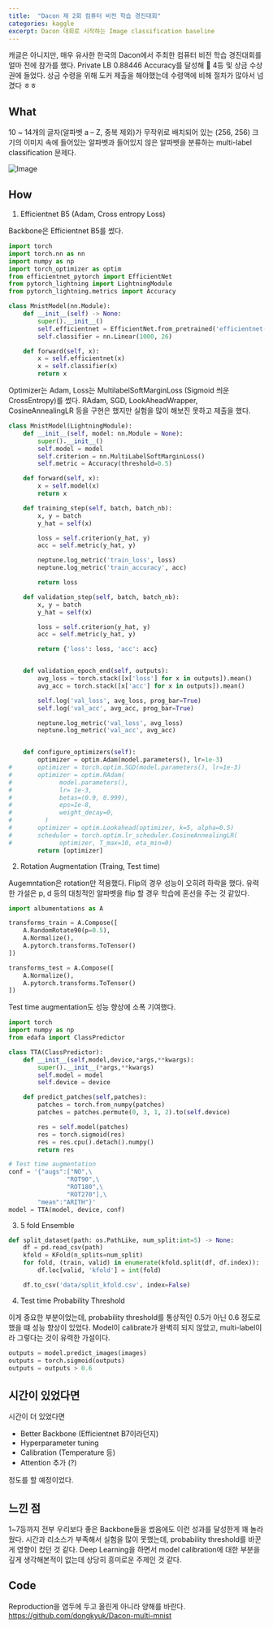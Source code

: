 ```yaml
---
title:  "Dacon 제 2회 컴퓨터 비전 학습 경진대회"
categories: kaggle
excerpt: Dacon 대회로 시작하는 Image classification baseline
---
```

캐글은 아니지만, 매우 유사한 한국의 Dacon에서 주최한 컴퓨터 비전 학습 경진대회를 얼마 전에 참가를 했다.  Private LB 0.88446 Accuracy를 달성해 🥇 4등 및 상금 수상권에 들었다. 상금 수령을 위해 도커 제출을 해야했는데 수령액에 비해 절차가 많아서 넘겼다 ㅎㅎ  

## What
10 ~ 14개의 글자(알파벳 a – Z, 중복 제외)가 무작위로 배치되어 있는 (256, 256) 크기의 이미지 속에 들어있는 알파벳과 들어있지 않은 알파벳을 분류하는 multi-label classification 문제다.

![Image](https://dl.airtable.com/.attachmentThumbnails/069cd9c89e116be040488d3c3e6d4058/457224f8)

## How
1. Efficientnet B5 (Adam, Cross entropy Loss)

Backbone은 Efficientnet B5를 썼다.

```python
import torch
import torch.nn as nn
import numpy as np
import torch_optimizer as optim
from efficientnet_pytorch import EfficientNet
from pytorch_lightning import LightningModule
from pytorch_lightning.metrics import Accuracy

class MnistModel(nn.Module):
    def __init__(self) -> None:
        super().__init__()
        self.efficientnet = EfficientNet.from_pretrained('efficientnet-b5')
        self.classifier = nn.Linear(1000, 26)

    def forward(self, x):
        x = self.efficientnet(x)
        x = self.classifier(x)
        return x
```

Optimizer는 Adam, Loss는 MultilabelSoftMarginLoss (Sigmoid 씌운 CrossEntropy)를 썼다. RAdam, SGD, LookAheadWrapper, CosineAnnealingLR 등을 구현은 했지만 실험을 많이 해보진 못하고 제출을 했다.

```python
class MnistModel(LightningModule):
    def __init__(self, model: nn.Module = None):
        super().__init__()
        self.model = model
        self.criterion = nn.MultiLabelSoftMarginLoss()
        self.metric = Accuracy(threshold=0.5)

    def forward(self, x):
        x = self.model(x)
        return x

    def training_step(self, batch, batch_nb):
        x, y = batch
        y_hat = self(x)

        loss = self.criterion(y_hat, y)
        acc = self.metric(y_hat, y)

        neptune.log_metric('train_loss', loss)
        neptune.log_metric('train_accuracy', acc)

        return loss     

    def validation_step(self, batch, batch_nb):
        x, y = batch
        y_hat = self(x)

        loss = self.criterion(y_hat, y)
        acc = self.metric(y_hat, y)

        return {'loss': loss, 'acc': acc}


    def validation_epoch_end(self, outputs):
        avg_loss = torch.stack([x['loss'] for x in outputs]).mean()
        avg_acc = torch.stack([x['acc'] for x in outputs]).mean()

        self.log('val_loss', avg_loss, prog_bar=True)
        self.log('val_acc', avg_acc, prog_bar=True)

        neptune.log_metric('val_loss', avg_loss)
        neptune.log_metric('val_acc', avg_acc)   


    def configure_optimizers(self):
        optimizer = optim.Adam(model.parameters(), lr=1e-3)
#       optimizer = torch.optim.SGD(model.parameters(), lr=1e-3)
#       optimizer = optim.RAdam(
#             model.parameters(),
#             lr= 1e-3,
#             betas=(0.9, 0.999),
#             eps=1e-8,
#             weight_decay=0,
#         )
#       optimizer = optim.Lookahead(optimizer, k=5, alpha=0.5)
#       scheduler = torch.optim.lr_scheduler.CosineAnnealingLR(
#             optimizer, T_max=10, eta_min=0)
        return [optimizer]
```

2. Rotation Augmentation (Traing, Test time)

Augemntation은 rotation만 적용했다. Flip의 경우 성능이 오히려 하락을 했다. 유력한 가설은 p, d 등의 대칭적인 알파벳을 flip 할 경우 학습에 혼선을 주는 것 같았다. 

```python
import albumentations as A

transforms_train = A.Compose([
    A.RandomRotate90(p=0.5),
    A.Normalize(),
    A.pytorch.transforms.ToTensor()
])

transforms_test = A.Compose([
    A.Normalize(),
    A.pytorch.transforms.ToTensor()
])
```

Test time augmentation도 성능 향상에 소폭 기여했다.

```python
import torch 
import numpy as np
from edafa import ClassPredictor

class TTA(ClassPredictor):
    def __init__(self,model,device,*args,**kwargs):
        super().__init__(*args,**kwargs)
        self.model = model
        self.device = device

    def predict_patches(self,patches):
        patches = torch.from_numpy(patches)
        patches = patches.permute(0, 3, 1, 2).to(self.device)

        res = self.model(patches)
        res = torch.sigmoid(res)
        res = res.cpu().detach().numpy()
        return res

# Test time augmentation
conf = '{"augs":["NO",\
                "ROT90",\
                "ROT180",\
                "ROT270"],\
        "mean":"ARITH"}'
model = TTA(model, device, conf)

```
 
3. 5 fold Ensemble

```python
def split_dataset(path: os.PathLike, num_split:int=5) -> None:
    df = pd.read_csv(path)
    kfold = KFold(n_splits=num_split)
    for fold, (train, valid) in enumerate(kfold.split(df, df.index)):
        df.loc[valid, 'kfold'] = int(fold)

    df.to_csv('data/split_kfold.csv', index=False)
```

4. Test time Probability Threshold

이게 중요한 부분이었는데, probability threshold를 통상적인 0.5가 아닌 0.6 정도로 했을 떄 성능 향상이 있었다. Model이 calibrate가 완벽히 되지 않았고, multi-label이라 그렇다는 것이 유력한 가설이다.

```python
outputs = model.predict_images(images)
outputs = torch.sigmoid(outputs) 
outputs = outputs > 0.6 
```

## 시간이 있었다면
시간이 더 있었다면
- Better Backbone (Efficientnet B7이라던지)
- Hyperparameter tuning
- Calibration (Temperature 등)
- Attention 추가 (?)
  
정도를 할 예정이었다.

## 느낀 점
1~7등까지 전부 우리보다 좋은 Backbone들을 썼음에도 이런 성과를 달성한게 꽤 놀라웠다. 시간과 리소스가 부족해서 실험을 많이 못했는데, probability threshold를 바꾼게 영향이 컸던 것 같다. Deep Learning을 하면서 model calibration에 대한 부분을 깊게 생각해본적이 없는데 상당히 흥미로운 주제인 것 같다. 

## Code
Reproduction을 염두에 두고 올린게 아니라 양해를 바란다.
<https://github.com/dongkyuk/Dacon-multi-mnist>